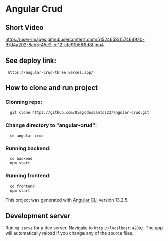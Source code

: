 # Angular Crud

## Short Video
https://user-images.githubusercontent.com/51524658/157464920-97d4a202-8ab5-45e2-bf12-cfc91b568d8f.mp4

## See deploy link:
```console
 https://angular-crud-three.vercel.app/
```

## How to clone and run project

### Clonning repo:
```console
  git clone https://github.com/Diegodossantos23/angular-crud.git 
```

### Change directory to "angular-crud":
```console
  cd angular-crud
```

### Running backend:
```console
  cd backend
  npm start
```

### Running frontend:

```console
  cd frontend
  npm start
```

This project was generated with [Angular CLI](https://github.com/angular/angular-cli) version 13.2.5.

## Development server

Run `ng serve` for a dev server. Navigate to `http://localhost:4200/`. The app will automatically reload if you change any of the source files.



